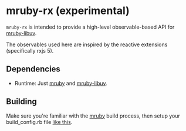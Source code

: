 # mruby-rx (experimental)

`mruby-rx` is intended to provide a high-level observable-based API for [mruby-libuv](https://github.com/jbreeden/mruby-libuv).

The observables used here are inspired by the reactive extensions (specifically rxjs 5).

## Dependencies

- Runtime: Just [mruby](https://github.com/mruby/mruby) and [mruby-libuv](https://github.com/jbreeden/mruby-libuv).

## Building

Make sure you're familiar with the [mruby](https://github.com/mruby/mruby) build process, then setup your build_config.rb file [like this](./build_config.rb).
